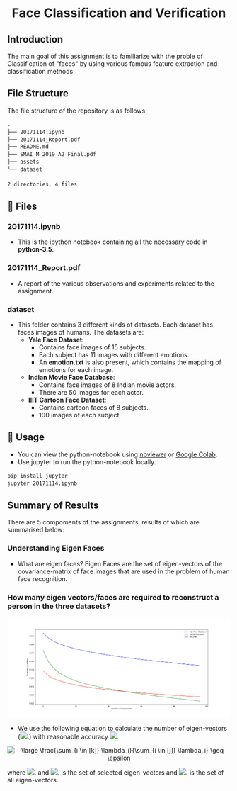 <p align="center">
  <h1 align="center">Face Classification and Verification</h1>
</p>

## Introduction
The main goal of this assignment is to familiarize with the proble of Classification of "faces" by using various famous feature extraction and classification methods.

## File Structure
The file structure of the repository is as follows:
```bash
.
├── 20171114.ipynb
├── 20171114_Report.pdf
├── README.md
├── SMAI_M_2019_A2_Final.pdf
├── assets
└── dataset

2 directories, 4 files
```
## :file_folder: Files
### 20171114.ipynb
- This is the ipython notebook containing all the necessary code in **python-3.5**.

### 20171114_Report.pdf
- A report of the various observations and experiments related to the assignment.

### dataset
- This folder contains 3 different kinds of datasets. Each dataset has faces images of humans. The datasets are:
	- **Yale Face Dataset**:
		- Contains face images of 15 subjects.
		- Each subject has 11 images with different emotions.
		- An **emotion.txt** is also present, which contains the mapping of emotions for each image.
	- **Indian Movie Face Database**:
		- Contains face images of 8 Indian movie actors.
		- There are 50 images for each actor.
	- **IIIT Cartoon Face Dataset**:
		- Contains cartoon faces of 8 subjects.
		- 100 images of each subject.

## :runner: Usage
- You can view the python-notebook using [nbviewer](https://nbviewer.jupyter.org/) or [Google Colab](https://colab.research.google.com/).
- Use jupyter to run the python-notebook locally.
```bash
pip install jupyter
jupyter 20171114.ipynb
```

## Summary of Results
There are 5 compoments of the assignments, results of which are summarised below:
### Understanding **Eigen Faces**
- What are eigen faces?
Eigen Faces are the set of eigen-vectors of the covariance-matrix of face images that are used in the problem of human face recognition.

### How many eigen vectors/faces are required to reconstruct a person in the three datasets?
![Eigen-Value Spectrum for the datasets](./assets/eig_compare.png)

- We use the following equation to calculate the number of eigen-vectors (<img src="https://render.githubusercontent.com/render/math?math=k">.) with reasonable accuracy <img src="https://render.githubusercontent.com/render/math?math=\epsilon">.

<p align="center">
	<img style="align-content: center;" src="https://latex.codecogs.com/svg.latex?\dpi{200}&space;\large&space;\frac{\sum_{i&space;\in&space;[k]}&space;\lambda_i}{\sum_{i&space;\in&space;[j]}&space;\lambda_i}&space;\geq&space;\epsilon" title="\large \frac{\sum_{i \in [k]} \lambda_i}{\sum_{i \in [j]} \lambda_i} \geq \epsilon" />
</p>

where <img src="https://render.githubusercontent.com/render/math?math=\epsilon = 0.9">. and <img src="https://render.githubusercontent.com/render/math?math=[k]">. is the set of selected eigen-vectors and <img src="https://render.githubusercontent.com/render/math?math=[j]">. is the set of all eigen-vectors.


